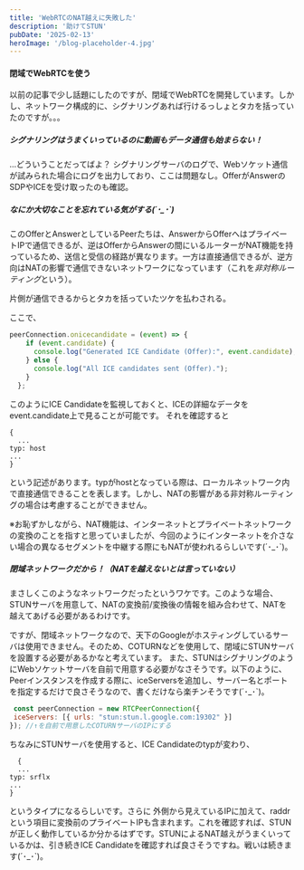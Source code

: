 ```yaml
---
title: 'WebRTCのNAT越えに失敗した'
description: '助けてSTUN'
pubDate: '2025-02-13'
heroImage: '/blog-placeholder-4.jpg'
---
```


#### 閉域でWebRTCを使う
以前の記事で少し話題にしたのですが、閉域でWebRTCを開発しています。しかし、ネットワーク構成的に、シグナリングあれば行けるっしょとタカを括っていたのですが。。。

##### シグナリングはうまくいっているのに動画もデータ通信も始まらない！
…どういうことだってばよ？
シグナリングサーバのログで、Webソケット通信が試みられた場合にログを出力しており、ここは問題なし。OfferがAnswerのSDPやICEを受け取ったのも確認。

##### なにか大切なことを忘れている気がする(´･_･`)
このOfferとAnswerとしているPeerたちは、AnswerからOfferへはプライベートIPで通信できるが、逆はOfferからAnswerの間にいるルーターがNAT機能を持っているため、送信と受信の経路が異なります。一方は直接通信できるが、逆方向はNATの影響で通信できないネットワークになっています（これを*非対称ルーティング*という）。

片側が通信できるからとタカを括っていたツケを払わされる。

ここで、
```JavaScript
peerConnection.onicecandidate = (event) => {
    if (event.candidate) {
      console.log("Generated ICE Candidate (Offer):", event.candidate);
    } else {
      console.log("All ICE candidates sent (Offer).");
    }
  };
  ```
  このようにICE Candidateを監視しておくと、ICEの詳細なデータをevent.candidate上で見ることが可能です。
  それを確認すると
  ```ICE Candidate
  {
    ...
  typ: host
  ...
  }
  ```
  という記述があります。typがhostとなっている際は、ローカルネットワーク内で直接通信できることを表します。しかし、NATの影響がある非対称ルーティングの場合は考慮することができません。

  ※お恥ずかしながら、NAT機能は、インターネットとプライベートネットワークの変換のことを指すと思っていましたが、今回のようにインターネットを介さない場合の異なるセグメントを中継する際にもNATが使われるらしいです(´･_･`)。

  ##### 閉域ネットワークだから！（NATを越えないとは言っていない）

  まさしくこのようなネットワークだったというワケです。このような場合、STUNサーバを用意して、NATの変換前/変換後の情報を組み合わせて、NATを越えてあげる必要があるわけです。
  
  ですが、閉域ネットワークなので、天下のGoogleがホスティングしているサーバは使用できません。そのため、COTURNなどを使用して、閉域にSTUNサーバを設置する必要があるかなと考えています。 また、STUNはシグナリングのようにWebソケットサーバを自前で用意する必要がなさそうです。以下のように、Peerインスタンスを作成する際に、iceServersを追加し、サーバー名とポートを指定するだけで良さそうなので、書くだけなら楽チンそうです(´･_･`)。
 ```JavaScript
  const peerConnection = new RTCPeerConnection({
  iceServers: [{ urls: "stun:stun.l.google.com:19302" }] 
}); //↑を自前で用意したCOTURNサーバのIPにする
```
  
  ちなみにSTUNサーバを使用すると、ICE Candidateのtypが変わり、
  ```ICE Candidate
    {
    ...
  typ: srflx
  ...
  }
  ```
  
  というタイプになるらしいです。さらに 外側から見えているIPに加えて、raddrという項目に変換前のプライベートIPも含まれます。これを確認すれば、STUN が正しく動作しているか分かるはずです。STUNによるNAT越えがうまくいっているかは、引き続きICE Candidateを確認すれば良さそうですね。戦いは続きます(´･_･`)。